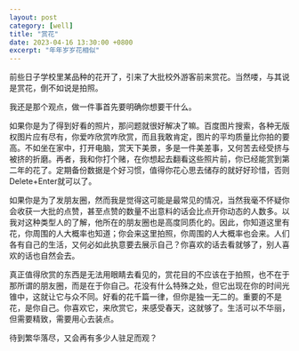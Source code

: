 ```yaml
---
layout: post
category: [well]
title: "赏花"
date: 2023-04-16 13:30:00 +0800
excerpt: "年年岁岁花相似"
---
```


前些日子学校里某品种的花开了，引来了大批校外游客前来赏花。当然喽，与其说是赏花，倒不如说是拍照。

我还是那个观点，做一件事首先要明确你想要干什么。

如果你是为了得到好看的照片，那问题就很好解决了嘛。百度图片搜索，各种无版权图片应有尽有，你爱咋欣赏咋欣赏，而且我敢肯定，图片的平均质量比你拍的要高。不如坐在家中，打开电脑，赏天下美景，多是一件美差事，又何苦去经受挤与被挤的折磨。再者，我和你打个赌，在你想起去翻看这些照片前，你已经能赏到第二年的花了。定期备份数据是个好习惯，值得你花心思去储存的就好好珍惜，否则Delete+Enter就可以了。

如果你是为了发朋友圈，然而我是觉得这可能是最常见的情况，当然我毫不怀疑你会收获一大批的点赞，甚至点赞的数量不出意料的话会比点开你动态的人数多。以我对这种类型人的了解，他所在的朋友圈也是高度同质化的。因此，你知道这里有花，你周围的人大概率也知道；你会来这里拍照，你周围的人大概率也会来。人们各有自己的生活，又何必如此执意要去展示自己？你喜欢的话去看就够了，别人喜欢的话也自然会去。

真正值得欣赏的东西是无法用眼睛去看见的，赏花目的不应该在于拍照，也不在于那所谓的朋友圈，而是在于你自己。花没有什么特殊之处，但它出现在你的时间光锥中，这就让它与众不同。好看的花千篇一律，但你是独一无二的。重要的不是花，是你自己。你喜欢它，来欣赏它，来感受春天，这就够了。生活可以不华丽，但需要精致，需要用心去装点。

待到繁华落尽，又会再有多少人驻足而观？
